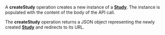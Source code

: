 <a name="createStudy"></a>A **createStudy** operation creates a new instance of a <a href="#studies">**Study**</a>. The instance is populated with the content of the body of the API call.

The **createStudy** operation returns a JSON object representing the newly created <a href="#studies">**Study**</a> and redirects to its URL.
